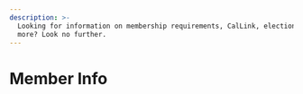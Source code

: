```yaml
---
description: >-
  Looking for information on membership requirements, CalLink, elections, or
  more? Look no further.
---
```


# Member Info

